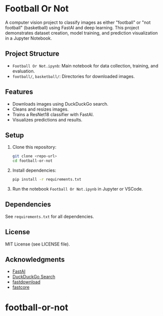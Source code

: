# Football Or Not

A computer vision project to classify images as either "football" or "not football" (basketball) using FastAI and deep learning. This project demonstrates dataset creation, model training, and prediction visualization in a Jupyter Notebook.

## Project Structure

- `Football Or Not.ipynb`: Main notebook for data collection, training, and evaluation.
- `football/`, `basketball/`: Directories for downloaded images.

## Features
- Downloads images using DuckDuckGo search.
- Cleans and resizes images.
- Trains a ResNet18 classifier with FastAI.
- Visualizes predictions and results.

## Setup

1. Clone this repository:
   ```bash
   git clone <repo-url>
   cd football-or-not
   ```
2. Install dependencies:
   ```bash
   pip install -r requirements.txt
   ```
3. Run the notebook `Football Or Not.ipynb` in Jupyter or VSCode.

## Dependencies
See `requirements.txt` for all dependencies.

## License
MIT License (see LICENSE file).

## Acknowledgments
- [FastAI](https://www.fast.ai/)
- [DuckDuckGo Search](https://pypi.org/project/duckduckgo-search/)
- [fastdownload](https://github.com/fastai/fastdownload)
- [fastcore](https://github.com/fastai/fastcore)
# football-or-not
